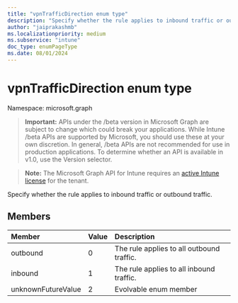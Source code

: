 ```yaml
---
title: "vpnTrafficDirection enum type"
description: "Specify whether the rule applies to inbound traffic or outbound traffic."
author: "jaiprakashmb"
ms.localizationpriority: medium
ms.subservice: "intune"
doc_type: enumPageType
ms.date: 08/01/2024
---
```


# vpnTrafficDirection enum type

Namespace: microsoft.graph

> **Important:** APIs under the /beta version in Microsoft Graph are subject to change which could break your applications. While Intune /beta APIs are supported by Microsoft, you should use these at your own discretion. In general, /beta APIs are not recommended for use in production applications. To determine whether an API is available in v1.0, use the Version selector.

> **Note:** The Microsoft Graph API for Intune requires an [active Intune license](https://go.microsoft.com/fwlink/?linkid=839381) for the tenant.

Specify whether the rule applies to inbound traffic or outbound traffic.

## Members
|Member|Value|Description|
|:---|:---|:---|
|outbound|0|The rule applies to all outbound traffic.|
|inbound|1|The rule applies to all inbound traffic.|
|unknownFutureValue|2|Evolvable enum member|